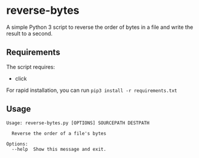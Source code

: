 # reverse-bytes

A simple Python 3 script to reverse the order of bytes in a file and write the result to a second.

## Requirements

The script requires:

- click

For rapid installation, you can run `pip3 install -r requirements.txt`

## Usage

```console
Usage: reverse-bytes.py [OPTIONS] SOURCEPATH DESTPATH

  Reverse the order of a file's bytes

Options:
  --help  Show this message and exit.
```